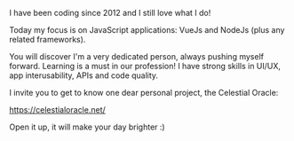 I have been coding since 2012 and I still love what I do!

Today my focus is on JavaScript applications: VueJs and NodeJs (plus any related frameworks).

You will discover I'm a very dedicated person, always pushing myself forward. Learning is a must in our profession! I have strong skills in UI/UX, app interusability, APIs and code quality.

I invite you to get to know one dear personal project, the Celestial Oracle:

https://celestialoracle.net/

Open it up, it will make your day brighter :)

